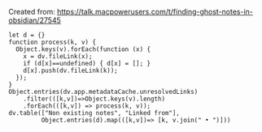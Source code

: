Created from: https://talk.macpowerusers.com/t/finding-ghost-notes-in-obsidian/27545

```dataviewjs
let d = {}
function process(k, v) {
  Object.keys(v).forEach(function (x) {
    x = dv.fileLink(x);
    if (d[x]==undefined) { d[x] = []; }
	d[x].push(dv.fileLink(k));
  });
}
Object.entries(dv.app.metadataCache.unresolvedLinks)
	.filter(([k,v])=>Object.keys(v).length)
	.forEach(([k,v]) => process(k, v));
dv.table(["Non existing notes", "Linked from"],
         Object.entries(d).map(([k,v])=> [k, v.join(" • ")]))
```